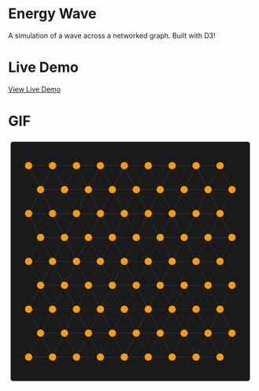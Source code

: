 # Energy Wave

A simulation of a wave across a networked graph. Built with D3!

# Live Demo

[View Live Demo](#)

# GIF

[![](./demo.gif)](#)
